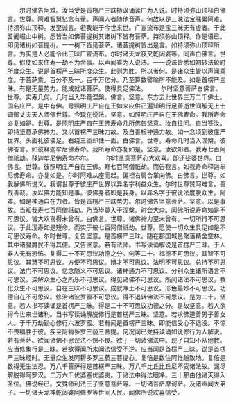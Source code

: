 <!-- { "loadSidebar": true } -->
　　尔时佛告阿难。汝当受是首楞严三昧持讽诵读广为人说。时持须弥山顶释白佛言。世尊。阿难智慧忆念有量。声闻人者随他音声。何故以是三昧法宝嘱累阿难。持须弥山顶释。发至诚言。若我能于今世来世。广宣流布是宝三昧无有虚者。于此耆阇崛山中树。悉皆当如佛菩提树其诸树下皆有菩萨。持须弥山顶释。作是语已。即见诸树如菩提树。一一树下皆见菩萨。诸菩提树皆出是言。如持须弥山顶释所言。为实是人必能令此三昧广宣流布。尔时诸天龙夜叉乾闼婆等。同声白佛言。世尊。假使如来住寿一劫不为余事。以声闻乘为人说法。一一说法皆悉如初转法轮时所度众生。说是首楞严三昧所度众生。此则为胜。所以者何。是诸众生皆以声闻乘度。于菩萨乘。百分不及一。百千万亿分。乃至算数譬喻所不能及。如是首楞严三昧。有是无量势力。能成就诸菩萨。使得具足佛法。
　　尔时坚意菩萨白佛言。世尊。实寿几何。几时当入毕竟涅槃。佛言。坚意。东方去此世界三万二千佛土。国名庄严。是中有佛。号照明庄严自在王如来应供正遍知明行足善逝世间解无上士调御丈夫天人师佛世尊。今现在说法。坚意。如照明庄严自在王佛寿命。我所寿命亦复如是。世尊。是照明庄严自在王佛寿命几所佛告坚意。汝自往问。自当答汝。即持坚意承佛神力。又以首楞严三昧力故。及自善根神通力故。如一念顷到彼庄严世界。头面礼彼佛足。右绕三匝却住一面。白佛言。世尊。寿命几时当入涅槃。彼佛答言。如彼释迦牟尼佛寿命。我所寿命亦复如是。坚意。汝欲知者。我寿七百阿僧祇劫。释迦牟尼佛寿命亦尔。
　　尔时坚意菩萨心大欢喜。即还娑婆世界。白佛言。世尊。彼照明庄严自在王佛。寿七百阿僧祇劫。而告我言。如我寿命释迦牟尼佛寿命。亦复如是。尔时阿难从座而起。偏袒右肩合掌向佛。白佛言。世尊。如我解佛所说义。我谓世尊于彼庄严世界以异名字利益众生。尔时世尊赞阿难言。善哉善哉。汝以佛力能知是事。彼佛身者即是我身。以异名字于彼说法度脱众生。阿难。如是神通自在力者。皆是首楞严三昧势力。尔时佛告坚意菩萨。坚意。以是事故。当知我寿七百阿僧祇劫。乃当毕竟入于涅槃。时会大众。闻佛所说寿命如是不可思议。皆大欢喜得未曾有。白佛言。世尊。诸佛神力至未曾有。一切所行不可思议。于此现寿如是短命。而实于彼七百阿僧祇劫。世尊。愿使一切众生具足如是不可思议寿命。尔时世尊。复告坚意。是首楞严三昧。随在郡国城邑聚落精舍空林。其中诸魔魔民不得其便。又告坚意。若有法师。书写读诵解说是首楞严三昧。于人非人无有恐怖。复得二十不可思议功德之分。何等二十。福德不可思议。其智不可思议。其慧不可思议。方便不可思议。辩才不可思议。法明不可思议。总持不可思议。法门不可思议。忆念随义不可思议。诸神通力不可思议。分别众生诸所语言不可思议。深解众生心之所乐不可思议。得见诸佛不可思议。所闻诸法不可思议。教化众生不可思议。自在三昧不可思议。成就净土不可思议。形色最妙不可思议。功德自在不可思议。修治诸波罗蜜不可思议。得不退转佛法不可思议。是为二十。坚意。若人书写读诵是首楞严三昧。得是二十不可思议功德之分。是故坚意。若人欲得今世来世诸利。当书写读诵解脱修行是首楞严三昧。坚意。若求佛道善男子善女人。于千万劫勤心修行六波罗蜜。若有闻是首楞严三昧。即能信受心不退没。不惊不畏福胜于彼。疾至阿耨多罗三藐三菩提。何况闻已受持读诵如说修行为人解说。若有菩萨。欲闻诸佛不思议法不惊不畏。欲于一切诸佛法中。现了自知不从他教。应当修集行是三昧。若欲得闻所未闻法信受不逆。应当闻是首楞严三昧。说是首楞严三昧经时。无量众生发阿耨多罗三藐三菩提心。复倍是数住阿惟越致地。复倍是数得无生法忍。万八千菩萨得是首楞严三昧。万八千比丘比丘尼不受诸法故。漏尽解脱得阿罗汉。二万六千优婆塞优婆夷。于诸法中得法眼净。三十那由他诸天得入圣位。佛说经已。文殊师利法王子坚意菩萨等。一切诸菩萨摩诃萨。及诸声闻大弟子。一切诸天龙神乾闼婆阿修罗等世间人民。闻佛所说欢喜信受。

 
